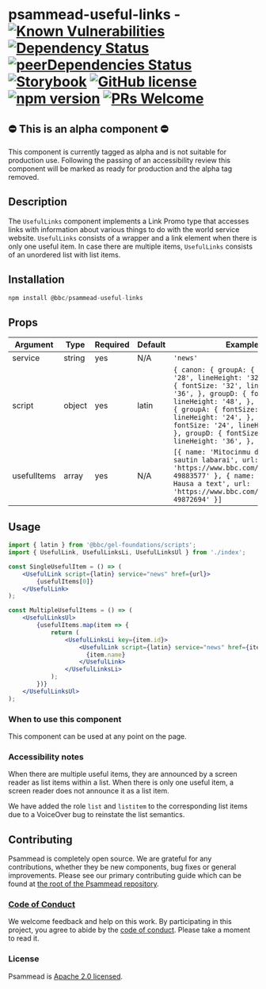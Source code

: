 # psammead-useful-links - [![Known Vulnerabilities](https://snyk.io/test/github/bbc/psammead/badge.svg?targetFile=packages%2Fcomponents%2Fpsammead-useful-links%2Fpackage.json)](https://snyk.io/test/github/bbc/psammead?targetFile=packages%2Fcomponents%2Fpsammead-useful-links%2Fpackage.json) [![Dependency Status](https://david-dm.org/bbc/psammead.svg?path=packages/components/psammead-useful-links)](https://david-dm.org/bbc/psammead?path=packages/components/psammead-useful-links) [![peerDependencies Status](https://david-dm.org/bbc/psammead/peer-status.svg?path=packages/components/psammead-useful-links)](https://david-dm.org/bbc/psammead?path=packages/components/psammead-useful-links&type=peer) [![Storybook](https://raw.githubusercontent.com/storybooks/brand/master/badge/badge-storybook.svg?sanitize=true)](https://bbc.github.io/psammead/?path=/story/useful-links--containing-image) [![GitHub license](https://img.shields.io/badge/license-Apache%202.0-blue.svg)](https://github.com/bbc/psammead/blob/latest/LICENSE) [![npm version](https://img.shields.io/npm/v/@bbc/psammead-useful-links.svg)](https://www.npmjs.com/package/@bbc/psammead-useful-links) [![PRs Welcome](https://img.shields.io/badge/PRs-welcome-brightgreen.svg)](https://github.com/bbc/psammead/blob/latest/CONTRIBUTING.md)

## ⛔️ This is an alpha component ⛔️

This component is currently tagged as alpha and is not suitable for production use. Following the passing of an accessibility review this component will be marked as ready for production and the alpha tag removed.

## Description

The `UsefulLinks` component implements a Link Promo type that accesses links with information about various things to do with the world service website. `UsefulLinks` consists of a wrapper and a link element when there is only one useful item. In case there are multiple items, `UsefulLinks` consists of an unordered list with list items.

## Installation

```jsx
npm install @bbc/psammead-useful-links
```

## Props

| Argument  | Type | Required | Default | Example |
| --------- | ---- | -------- | ------- | ------- |
| service | string | yes | N/A | `'news'` |
| script | object | yes | latin | `{ canon: { groupA: { fontSize: '28', lineHeight: '32',}, groupB: { fontSize: '32', lineHeight: '36', }, groupD: { fontSize: '44', lineHeight: '48', }, }, trafalgar: { groupA: { fontSize: '20', lineHeight: '24', }, groupB: { fontSize: '24', lineHeight: '28', }, groupD: { fontSize: '32', lineHeight: '36', }, }, }` |
| usefulItems | array | yes | N/A | `[{ name: 'Mitocinmu da sauko da sautin labarai', url: 'https://www.bbc.com/igbo/afirika-49883577' }, { name: 'Labaran BBC Hausa a text', url: 'https://www.bbc.com/igbo/afirika-49872694' }]` |

## Usage

<!-- Description of the component usage -->

```jsx
import { latin } from '@bbc/gel-foundations/scripts';
import { UsefulLink, UsefulLinksLi, UsefulLinksUl } from './index';

const SingleUsefulItem = () => (
    <UsefulLink script={latin} service="news" href={url}>
        {usefulItems[0]}
    </UsefulLink>
);

const MultipleUsefulItems = () => (
    <UsefulLinksUl>
        {usefulItems.map(item => {
            return (
                <UsefulLinksLi key={item.id}>
                    <UsefulLink script={latin} service="news" href={item.url}>
                      {item.name}
                    </UsefulLink>
                </UsefulLinksLi>
            );
        })}
    </UsefulLinksUl>
);
```

### When to use this component

This component can be used at any point on the page.

### Accessibility notes

When there are multiple useful items, they are announced by a screen reader as list items within a list. When there is only one useful item, a screen reader does not announce it as a list item.

We have added the role `list` and `listitem` to the corresponding list items due to a VoiceOver bug to reinstate the list semantics.

## Contributing

Psammead is completely open source. We are grateful for any contributions, whether they be new components, bug fixes or general improvements. Please see our primary contributing guide which can be found at [the root of the Psammead repository](https://github.com/bbc/psammead/blob/latest/CONTRIBUTING.md).

### [Code of Conduct](https://github.com/bbc/psammead/blob/latest/CODE_OF_CONDUCT.md)

We welcome feedback and help on this work. By participating in this project, you agree to abide by the [code of conduct](https://github.com/bbc/psammead/blob/latest/CODE_OF_CONDUCT.md). Please take a moment to read it.

### License

Psammead is [Apache 2.0 licensed](https://github.com/bbc/psammead/blob/latest/LICENSE).
